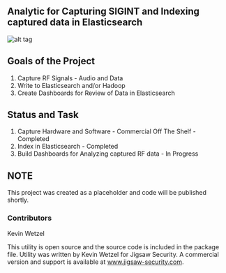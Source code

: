 ## Analytic for Capturing SIGINT and Indexing captured data in Elasticsearch

![alt tag](https://ui.slcsecurity.com/img/custom/JSLOGO.png)

## Goals of the Project
1. Capture RF Signals - Audio and Data
2. Write to Elasticsearch and/or Hadoop
3. Create Dashboards for Review of Data in Elasticsearch

## Status and Task
1. Capture Hardware and Software - Commercial Off The Shelf - Completed
2. Index in Elasticsearch - Completed
3. Build Dashboards for Analyzing captured RF data - In Progress

## NOTE
This project was created as a placeholder and code will be published shortly. 

### Contributors

Kevin Wetzel

This utility is open source and the source code is included in the package file. Utility was written by Kevin Wetzel for Jigsaw Security. A commercial version and support is available at www.jigsaw-security.com. 

